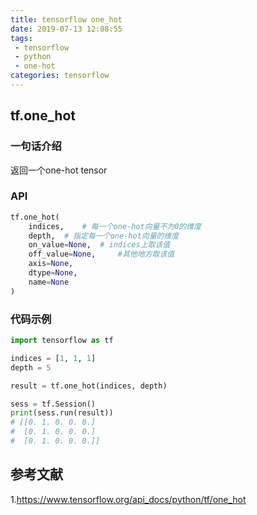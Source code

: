 ```yaml
---
title: tensorflow one_hot
date: 2019-07-13 12:08:55
tags:
 - tensorflow 
 - python
 - one-hot
categories: tensorflow
---
```


## tf.one_hot
### 一句话介绍
返回一个one-hot tensor

### API
``` python
tf.one_hot(
    indices,    # 每一个one-hot向量不为0的维度
    depth,  # 指定每一个one-hot向量的维度
    on_value=None,  # indices上取该值
    off_value=None,     #其他地方取该值
    axis=None,
    dtype=None,
    name=None
)
```
 
### 代码示例
``` python
import tensorflow as tf

indices = [1, 1, 1]
depth = 5

result = tf.one_hot(indices, depth)

sess = tf.Session()
print(sess.run(result))
# [[0. 1. 0. 0. 0.]
#  [0. 1. 0. 0. 0.]
#  [0. 1. 0. 0. 0.]]

```

## 参考文献
1.https://www.tensorflow.org/api_docs/python/tf/one_hot
